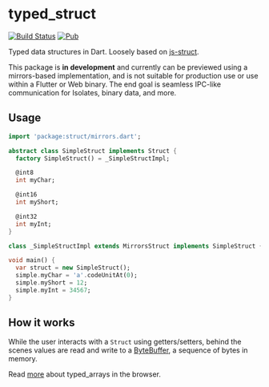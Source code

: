 # typed_struct

[![Build Status](https://travis-ci.org/matanlurey/typed_struct.svg?branch=master)](https://travis-ci.org/matanlurey/typed_struct)
[![Pub](https://img.shields.io/pub/v/typed_struct.svg)](https://pub.dartlang.org/packages/typed_struct)

Typed data structures in Dart. Loosely based on [js-struct][js-struct].

[js-struct]: https://github.com/toji/js-struct

This package is **in development** and currently can be previewed using
a mirrors-based implementation, and is not suitable for production use
or use within a Flutter or Web binary. The end goal is seamless IPC-like
communication for Isolates, binary data, and more.

## Usage

```dart
import 'package:struct/mirrors.dart';

abstract class SimpleStruct implements Struct {
  factory SimpleStruct() = _SimpleStructImpl;

  @int8
  int myChar;

  @int16
  int myShort;

  @int32
  int myInt;
}

class _SimpleStructImpl extends MirrorsStruct implements SimpleStruct {}

void main() {
  var struct = new SimpleStruct();
  simple.myChar = 'a'.codeUnitAt(0);
  simple.myShort = 12;
  simple.myInt = 34567;
}
```

## How it works

While the user interacts with a `Struct` using getters/setters, behind
the scenes values are read and write to a [ByteBuffer][bb], a sequence
of bytes in memory.

Read [more][more] about typed_arrays in the browser.

[bb]: https://api.dartlang.org/stable/1.19.1/dart-typed_data/dart-typed_data-library.html
[more]: https://www.html5rocks.com/en/tutorials/webgl/typed_arrays/